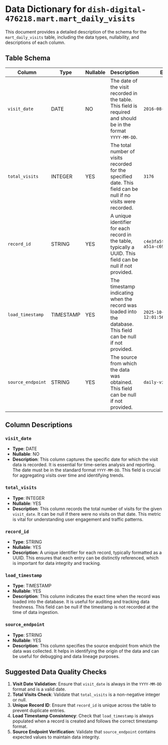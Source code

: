 # Data Dictionary for `dish-digital-476218.mart.mart_daily_visits`

This document provides a detailed description of the schema for the `mart_daily_visits` table, including the data types, nullability, and descriptions of each column.

## Table Schema

| Column            | Type      | Nullable | Description                                                                 | Example                                   |
|-------------------|-----------|----------|-----------------------------------------------------------------------------|-------------------------------------------|
| `visit_date`      | DATE      | NO       | The date of the visit recorded in the table. This field is required and should be in the format `YYYY-MM-DD`. | `2016-08-04`                             |
| `total_visits`    | INTEGER   | YES      | The total number of visits recorded for the specified date. This field can be null if no visits were recorded. | `3176`                                   |
| `record_id`       | STRING    | YES      | A unique identifier for each record in the table, typically a UUID. This field can be null if not provided. | `c4e3fa5f-7db9-4591-a51a-c69896c284ae` |
| `load_timestamp`  | TIMESTAMP | YES      | The timestamp indicating when the record was loaded into the database. This field can be null if not provided. | `2025-10-28 12:01:56.502184+00:00`     |
| `source_endpoint` | STRING    | YES      | The source from which the data was obtained. This field can be null if not provided. | `daily-visits`                           |

## Column Descriptions

### `visit_date`
- **Type**: DATE
- **Nullable**: NO
- **Description**: This column captures the specific date for which the visit data is recorded. It is essential for time-series analysis and reporting. The date must be in the standard format `YYYY-MM-DD`. This field is crucial for aggregating visits over time and identifying trends.

### `total_visits`
- **Type**: INTEGER
- **Nullable**: YES
- **Description**: This column records the total number of visits for the given `visit_date`. It can be null if there were no visits on that date. This metric is vital for understanding user engagement and traffic patterns.

### `record_id`
- **Type**: STRING
- **Nullable**: YES
- **Description**: A unique identifier for each record, typically formatted as a UUID. This ensures that each entry can be distinctly referenced, which is important for data integrity and tracking.

### `load_timestamp`
- **Type**: TIMESTAMP
- **Nullable**: YES
- **Description**: This column indicates the exact time when the record was loaded into the database. It is useful for auditing and tracking data freshness. This field can be null if the timestamp is not recorded at the time of data ingestion.

### `source_endpoint`
- **Type**: STRING
- **Nullable**: YES
- **Description**: This column specifies the source endpoint from which the data was collected. It helps in identifying the origin of the data and can be useful for debugging and data lineage purposes.

## Suggested Data Quality Checks
1. **Visit Date Validation**: Ensure that `visit_date` is always in the `YYYY-MM-DD` format and is a valid date.
2. **Total Visits Check**: Validate that `total_visits` is a non-negative integer or null.
3. **Unique Record ID**: Ensure that `record_id` is unique across the table to prevent duplicate entries.
4. **Load Timestamp Consistency**: Check that `load_timestamp` is always populated when a record is created and follows the correct timestamp format.
5. **Source Endpoint Verification**: Validate that `source_endpoint` contains expected values to maintain data integrity.
